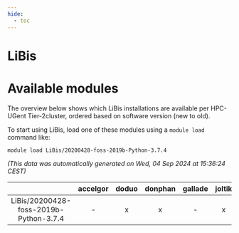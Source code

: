 ```yaml
---
hide:
  - toc
---
```


LiBis
=====

# Available modules


The overview below shows which LiBis installations are available per HPC-UGent Tier-2cluster, ordered based on software version (new to old).

To start using LiBis, load one of these modules using a `module load` command like:

```shell
module load LiBis/20200428-foss-2019b-Python-3.7.4
```

*(This data was automatically generated on Wed, 04 Sep 2024 at 15:36:24 CEST)*  

| |accelgor|doduo|donphan|gallade|joltik|shinx|skitty|
| :---: | :---: | :---: | :---: | :---: | :---: | :---: | :---: |
|LiBis/20200428-foss-2019b-Python-3.7.4|-|x|x|-|x|-|x|
